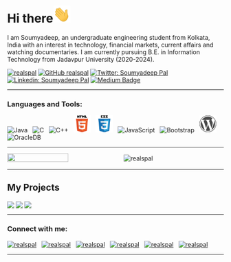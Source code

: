# Hi there<img src="./Hi.gif" width="40px">

I am Soumyadeep, an undergraduate engineering student from Kolkata, India with an interest in technology, financial markets, current affairs and watching documentaries. I am currently pursuing B.E. in Information Technology from Jadavpur University (2020-2024).

<div> 
 
[<img src="https://komarev.com/ghpvc/?username=realspal" alt="realspal" />](https://github.com/realspal)
[![GitHub realspal](https://img.shields.io/github/followers/realspal?label=follow&style=social)](https://github.com/realspal)
[![Twitter: Soumyadeep Pal](https://img.shields.io/twitter/follow/realspal?style=social)](https://twitter.com/realspal)
[![Linkedin: Soumyadeep Pal](https://img.shields.io/badge/-Soumyadeep%20Pal-blue?style=flat-square&logo=Linkedin&logoColor=white&link=https://www.linkedin.com/in/realspal/)](https://www.linkedin.com/in/realspal/)
[![Medium Badge](https://img.shields.io/badge/-@SoumyadeepPal-black?style=flat-square&labelColor=000000&logo=Medium&link=https://medium.com/@SoumyadeepPal)](https://medium.com/@SoumyadeepPal)
 
</div>

-----------------------------------------------------------------------------------------------

<h3 align="left">Languages and Tools:</h3>
<p align="left"> 
 <a> <img src="https://raw.githubusercontent.com/rahuldkjain/github-profile-readme-generator/master/src/images/icons/ProgrammingLanguages/java.svg" alt="Java" width="40" height="40"/> </a> &nbsp
 <a> <img src="https://raw.githubusercontent.com/rahuldkjain/github-profile-readme-generator/master/src/images/icons/ProgrammingLanguages/c.svg" alt="C" width="40" height="40"/> </a> &nbsp
 <a> <img src="https://raw.githubusercontent.com/rahuldkjain/github-profile-readme-generator/master/src/images/icons/ProgrammingLanguages/cpp.svg" alt="C++" width="40" height="40"/> </a> &nbsp
 <a> <img src="https://raw.githubusercontent.com/devicons/devicon/2ae2a900d2f041da66e950e4d48052658d850630/icons/html5/html5-original-wordmark.svg" alt="HTML" width="40" height="40"/> </a> &nbsp
 <a> <img src="https://raw.githubusercontent.com/devicons/devicon/2ae2a900d2f041da66e950e4d48052658d850630/icons/css3/css3-original-wordmark.svg" alt="CSS" width="40" height="40"/> </a> &nbsp
 <a> <img src="https://raw.githubusercontent.com/rahuldkjain/github-profile-readme-generator/master/src/images/icons/ProgrammingLanguages/javascript.svg" alt="JavaScript" width="40" height="40"/> </a> &nbsp
 <a> <img src="https://raw.githubusercontent.com/rahuldkjain/github-profile-readme-generator/master/src/images/icons/FrontendDevelopment/bootstrap.svg" alt="Bootstrap" width="40" height="40"/> </a> &nbsp
 <a> <img src="https://raw.githubusercontent.com/devicons/devicon/2ae2a900d2f041da66e950e4d48052658d850630/icons/wordpress/wordpress-plain.svg" alt="WordPress" width="40" height="40"/> </a> &nbsp
 <a> <img src="https://raw.githubusercontent.com/rahuldkjain/github-profile-readme-generator/master/src/images/icons/Database/oracle.svg" alt="OracleDB" width="40" height="40"/> </a>
 </p>
 
-----------------------------------------------------------------------------------------------

<p align="left"><img align="center" width="53%" height="20%" src="https://github-readme-stats.vercel.app/api?username=realspal&count_private=true&show_icons=true&include_all_commits=true&hide=prs,issues&hide_border=true" />
<img align="center" width="40%" height="20%" src="https://github-readme-stats.vercel.app/api/top-langs?username=realspal&show_icons=true&locale=en&layout=compact&hide_border=true" alt="realspal" /></p>
<!--
<p align="left"><img align="center" width="53%" height="20%" src="https://github-readme-streak-stats.herokuapp.com/?user=realspal&show_icons=true&count_private=true&locale=en&hide_border=true" alt="realspal" /></p> -->

-----------------------------------------------------------------------------------------------

My Projects
-----------------------------------------------------------------------------------------------

<a href="https://github.com/finclubju/finclubju.github.io"><img align="center" src="https://github-readme-stats.vercel.app/api/pin/?username=finclubju&repo=finclubju" /></a>
<a href="https://github.com/realspal/ChainReaction"><img align="center" src="https://github-readme-stats.vercel.app/api/pin/?username=realspal&repo=ChainReaction" /></a>
<a href="https://github.com/realspal/OthelloGame"><img align="center" src="https://github-readme-stats.vercel.app/api/pin/?username=realspal&repo=OthelloGame" /></a>

-----------------------------------------------------------------------------------------------

<h3 align="left">Connect with me:</h3>
<p align="left"> 
<a href="https://linkedin.com/in/realspal" target="blank"><img align="center" src="https://raw.githubusercontent.com/rahuldkjain/github-profile-readme-generator/master/src/images/icons/Social/linked-in-alt.svg" alt="realspal" height="30" width="40" /></a> &nbsp
<a href="https://github.com/realspal" target="blank"><img align="center" src="https://raw.githubusercontent.com/rahuldkjain/github-profile-readme-generator/master/src/images/icons/Social/github.svg" alt="realspal" height="30" width="40" /></a> &nbsp
<a href="https://twitter.com/realspal" target="blank"><img align="center" src="https://raw.githubusercontent.com/rahuldkjain/github-profile-readme-generator/master/src/images/icons/Social/twitter.svg" alt="realspal" height="30" width="40" /></a> &nbsp
<a href="https://instagram.com/realspal" target="blank"><img align="center" src="https://raw.githubusercontent.com/rahuldkjain/github-profile-readme-generator/master/src/images/icons/Social/instagram.svg" alt="realspal" height="30" width="40" /></a> &nbsp
<a href="https://facebook.com/realsoumyadeeppal" target="blank"><img align="center" src="https://raw.githubusercontent.com/rahuldkjain/github-profile-readme-generator/master/src/images/icons/Social/facebook.svg" alt="realspal" height="30" width="40" /></a> &nbsp
<a href="https://soumyadeeppal.medium.com" target="blank"><img align="center" src="https://raw.githubusercontent.com/rahuldkjain/github-profile-readme-generator/master/src/images/icons/Social/medium.svg" alt="realspal" height="30" width="40" /></a>
</p>

-----------------------------------------------------------------------------------------------

<!--

[![Soumyadeep Pal's GitHub Stats](https://github-readme-stats.vercel.app/api?username=realspal&hide=prs,issues&count_private=true&show_icons=true)]()

[![Most Used Languages](https://github-readme-stats.vercel.app/api/top-langs/?username=realspal&layout=compact)]()

-->


<!--
**realspal/realspal** is a ✨ _special_ ✨ repository because its `README.md` (this file) appears on your GitHub profile.

Here are some ideas to get you started:

- 🔭 I’m currently working on ...
- 🌱 I’m currently learning ...
- 👯 I’m looking to collaborate on ...
- 🤔 I’m looking for help with ...
- 💬 Ask me about ...
- 📫 How to reach me: ...
- 😄 Pronouns: ...
- ⚡ Fun fact: ...
-->
